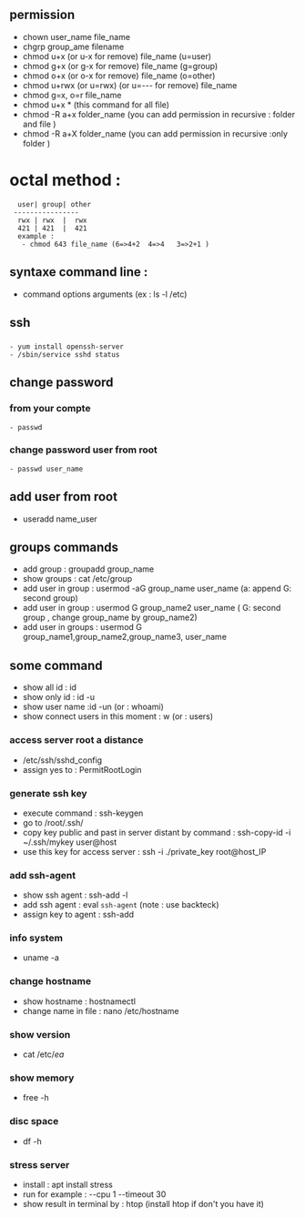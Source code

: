 ## permission
   - chown user_name file_name
   - chgrp group_ame filename
   - chmod u+x (or u-x for remove) file_name (u=user)
   - chmod g+x (or g-x for remove) file_name (g=group)
   - chmod o+x (or o-x for remove) file_name  (o=other)
   - chmod u+rwx (or u=rwx) (or u=--- for remove) file_name
   - chmod g=x, o=r file_name
   - chmod u+x * (this command for all file)
   - chmod -R a+x folder_name (you can add permission in recursive : folder and file ) 
   - chmod -R a+X folder_name (you can add permission in recursive :only folder  ) 
   # octal method :
      user| group| other
     ----------------
      rwx | rwx  |  rwx
      421 | 421  |  421
      example : 
       - chmod 643 file_name (6=>4+2  4=>4   3=>2+1 )

## syntaxe command line :
  - command options arguments (ex : ls -l /etc)

## ssh
  ### 
    - yum install openssh-server
    - /sbin/service sshd status


## change password
  ### from your compte
    - passwd
  ### change password user from root
    - passwd user_name
## add user from root
   - useradd name_user
## groups commands
   - add group : groupadd group_name
   - show groups : cat /etc/group
   - add user in group : usermod -aG group_name user_name (a: append  G: second group)
   - add user in group : usermod  G group_name2 user_name ( G: second group , change group_name by group_name2)
   - add user in groups : usermod  G group_name1,group_name2,group_name3, user_name 
## some command
   - show all id : id
   - show only id : id -u
   - show user name :id -un (or :  whoami)
   - show connect users in this moment : w (or : users) 
   


### access server root a distance
  - /etc/ssh/sshd_config
  - assign yes to : PermitRootLogin
### generate ssh key
  - execute command : ssh-keygen
  - go to /root/.ssh/
  - copy key public and past in server distant by command : ssh-copy-id -i ~/.ssh/mykey user@host
  - use this key for access server : ssh -i ./private_key root@host_IP

### add ssh-agent
  - show ssh agent :  ssh-add -l
  - add  ssh agent :  eval `ssh-agent`  (note : use backteck)
  - assign key to agent : ssh-add

  
  
### info system
   - uname -a
### change hostname
 - show hostname : hostnamectl
 - change name in file : nano /etc/hostname
### show version 
 -  cat /etc/*ea*
### show memory
 - free -h
### disc space
 - df -h
###  stress server 
 - install : apt install stress
 - run for example : --cpu 1 --timeout 30
 - show result in terminal by : htop (install htop if don't you have it)

